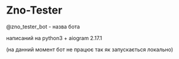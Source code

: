 # Zno-Tester

@zno_tester_bot - назва бота

написаний на python3 + aiogram 2.17.1

(на данний момент бот не працює так як запускається локально)

